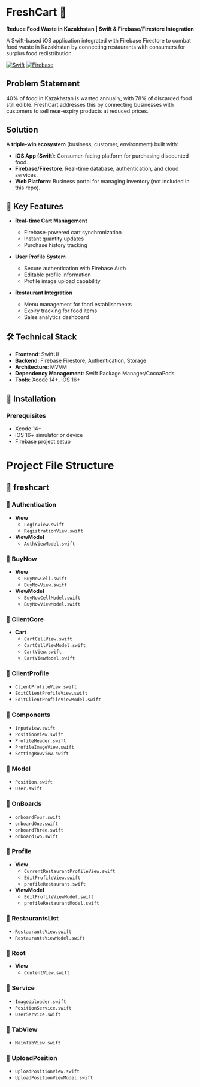 # FreshCart 🛒  
**Reduce Food Waste in Kazakhstan | Swift & Firebase/Firestore Integration**  

A Swift-based iOS application integrated with Firebase Firestore to combat food waste in Kazakhstan by connecting restaurants with consumers for surplus food redistribution.

[![Swift](https://img.shields.io/badge/Swift-5.7-orange.svg)](https://swift.org/)
[![Firebase](https://img.shields.io/badge/Firebase-9.0-red.svg)](https://firebase.google.com/)

## Problem Statement  
40% of food in Kazakhstan is wasted annually, with 78% of discarded food still edible. FreshCart addresses this by connecting businesses with customers to sell near-expiry products at reduced prices.  

## Solution  
A **triple-win ecosystem** (business, customer, environment) built with:  
- **iOS App (Swift)**: Consumer-facing platform for purchasing discounted food.  
- **Firebase/Firestore**: Real-time database, authentication, and cloud services.  
- **Web Platform**: Business portal for managing inventory (not included in this repo).

## 🌱 Key Features

- **Real-time Cart Management**
  - Firebase-powered cart synchronization
  - Instant quantity updates
  - Purchase history tracking
  
- **User Profile System**
  - Secure authentication with Firebase Auth
  - Editable profile information
  - Profile image upload capability

- **Restaurant Integration**
  - Menu management for food establishments
  - Expiry tracking for food items
  - Sales analytics dashboard

## 🛠️ Technical Stack

- **Frontend**: SwiftUI
- **Backend**: Firebase Firestore, Authentication, Storage
- **Architecture**: MVVM
- **Dependency Management**: Swift Package Manager/CocoaPods
- **Tools**: Xcode 14+, iOS 16+

## 📲 Installation

### Prerequisites
- Xcode 14+
- iOS 16+ simulator or device
- Firebase project setup

# Project File Structure

## 📂 freshcart
### 📂 Authentication
- **View**
  - `LoginView.swift`
  - `RegistrationView.swift`
- **ViewModel**
  - `AuthViewModel.swift`

### 📂 BuyNow
- **View**
  - `BuyNowCell.swift`
  - `BuyNowView.swift`
- **ViewModel**
  - `BuyNowCellModel.swift`
  - `BuyNowViewModel.swift`

### 📂 ClientCore
- **Cart**
  - `CartCellView.swift`
  - `CartCellViewModel.swift`
  - `CartView.swift`
  - `CartViewModel.swift`

### 📂 ClientProfile
- `ClientProfileView.swift`
- `EditClientProfileView.swift`
- `EditClientProfileViewModel.swift`

### 📂 Components
- `InputView.swift`
- `PositionView.swift`
- `ProfileHeader.swift`
- `ProfileImageView.swift`
- `SettingRowView.swift`

### 📂 Model
- `Position.swift`
- `User.swift`

### 📂 OnBoards
- `onboardFour.swift`
- `onboardOne.swift`
- `onboardThree.swift`
- `onboardTwo.swift`

### 📂 Profile
- **View**
  - `CurrentRestaurantProfileView.swift`
  - `EditProfileView.swift`
  - `profileRestaurant.swift`
- **ViewModel**
  - `EditProfileViewModel.swift`
  - `profileRestaurantModel.swift`

### 📂 RestaurantsList
- `RestaurantsView.swift`
- `RestaurantsViewModel.swift`

### 📂 Root
- **View**
  - `ContentView.swift`

### 📂 Service
- `ImageUploader.swift`
- `PositionService.swift`
- `UserService.swift`

### 📂 TabView
- `MainTabView.swift`

### 📂 UploadPosition
- `UploadPositionView.swift`
- `UploadPositionViewModel.swift`

